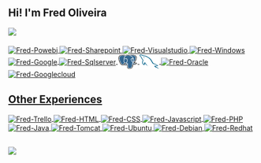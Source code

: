 ## Hi! I'm Fred Oliveira 

<div>
  <a href="https://github.com/fredlsoliveira">
  <img height="190" src="https://github-readme-stats.vercel.app/api?username=fredlsoliveira&show_icons=true&theme=tokyonight&include_all_commits=true&count_private=true"/>
</div>
  
   
<div style="display: inline_block"><br>
  <img align="center" alt="Fred-Powebi" height="40" width="40" src="https://img.icons8.com/color/48/000000/power-bi.png">
  <img align="center" alt="Fred-Sharepoint" height="40" width="40" src="https://img.icons8.com/color/48/000000/ms-share-point.png">
  <img align="center" alt="Fred-Visualstudio" height="30" width="40" src="https://cdn.jsdelivr.net/gh/devicons/devicon/icons/visualstudio/visualstudio-plain.svg">
  <img align="center" alt="Fred-Windows" height="30" width="40" src="https://cdn.jsdelivr.net/gh/devicons/devicon/icons/windows8/windows8-original.svg"> 
  <img align="center" alt="Fred-Google" height="30" width="40" src="https://icongr.am/devicon/google-original.svg">
  <img align="center" alt="Fred-Sqlserver" height="30" width="40" src="https://img.icons8.com/color/48/000000/microsoft-sql-server.png">
  <img align="center" alt="Fred-Postgresql" height="30" width="40" src="https://github.com/devicons/devicon/blob/master/icons/postgresql/postgresql-original.svg">
  <img align="center" alt="Fred-Mysql" height="30" width="40" src="https://github.com/devicons/devicon/blob/master/icons/mysql/mysql-plain.svg">
  <img align="center" alt="Fred-Oracle" height="30" width="40" src="https://img.icons8.com/color/48/000000/oracle-logo.png">
  <img align="center" alt="Fred-Googlecloud" height="30" width="40" src="https://cdn.jsdelivr.net/gh/devicons/devicon/icons/googlecloud/googlecloud-original.svg">
</div> 
 
 ## Other Experiences
 
<div> 
  <img align="center" alt="Fred-Trello" height="30" width="40" src="https://cdn.jsdelivr.net/gh/devicons/devicon/icons/trello/trello-plain.svg">
  <img align="center" alt="Fred-HTML" height="30" width="40" src="https://icongr.am/devicon/html5-original.svg">
  <img align="center" alt="Fred-CSS" height="30" width="40" src="https://icongr.am/devicon/css3-original.svg">
  <img align="center" alt="Fred-Javascript" height="30" width="40" src="https://icongr.am/devicon/javascript-original.svg">
  <img align="center" alt="Fred-PHP" height="40" width="50" src="https://icongr.am/devicon/php-original.svg">
  <img align="center" alt="Fred-Java" height="30" width="40" src="https://cdn.jsdelivr.net/gh/devicons/devicon/icons/java/java-original.svg">
  <img align="center" alt="Fred-Tomcat" height="30" width="40" src="https://cdn.jsdelivr.net/gh/devicons/devicon/icons/tomcat/tomcat-original.svg">  
  <img align="center" alt="Fred-Ubuntu" height="30" width="40" src="https://cdn.jsdelivr.net/gh/devicons/devicon/icons/ubuntu/ubuntu-plain.svg">
  <img align="center" alt="Fred-Debian" height="30" width="40" src="https://icongr.am/devicon/debian-original.svg">
  <img align="center" alt="Fred-Redhat" height="30" width="40" src="https://cdn.jsdelivr.net/gh/devicons/devicon/icons/redhat/redhat-original.svg">  
</div>
   
##
  
<div>
    <a href="https://www.linkedin.com/in/fred-leonardo-61a6b3108" target="_blank"><img src="https://img.shields.io/badge/-LinkedIn-%230077B5?style=for-the-badge&logo=linkedin&logoColor=white" target="_blank"></a> 
</div>
   
  
